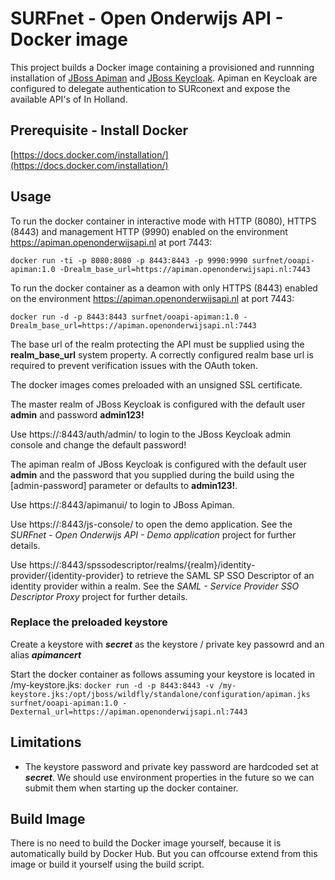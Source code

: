# SURFnet - Open Onderwijs API - Docker image
This project builds a Docker image containing a provisioned and runnning installation of [JBoss Apiman](http://www.apiman.io/) and [JBoss Keycloak](http://keycloak.jboss.org/). Apiman en Keycloak are configured to delegate authentication to SURconext and expose the available API's of In Holland.

## Prerequisite - Install Docker
[https://docs.docker.com/installation/](https://docs.docker.com/installation/)


## Usage
To run the docker container in interactive mode with HTTP (8080), HTTPS (8443) and management HTTP (9990) enabled on the environment https://apiman.openonderwijsapi.nl at port 7443:  

`docker run -ti -p 8080:8080 -p 8443:8443 -p 9990:9990 surfnet/ooapi-apiman:1.0 -Drealm_base_url=https://apiman.openonderwijsapi.nl:7443`

To run the docker container as a deamon with only HTTPS (8443) enabled on the environment https://apiman.openonderwijsapi.nl at port 7443:

`docker run -d -p 8443:8443 surfnet/ooapi-apiman:1.0 -Drealm_base_url=https://apiman.openonderwijsapi.nl:7443`

The base url of the realm protecting the API must be supplied using the **realm_base_url** system property. A correctly configured realm base url is required to prevent verification issues with the OAuth token.

The docker images comes preloaded with an unsigned SSL certificate.

The master realm of JBoss Keycloak is configured with the default user **admin** and password **admin123!**  

Use https://<host>:8443/auth/admin/ to login to the JBoss Keycloak admin console and change the default password!

The apiman realm of JBoss Keycloak is configured with the default user **admin** and the password that you supplied during the build using the [admin-password] parameter or defaults to **admin123!**. 
 
Use https://<host>:8443/apimanui/ to login to JBoss Apiman.

Use https://<host>:8443/js-console/ to open the demo application. See the *SURFnet - Open Onderwijs API - Demo application* project  for further details.

Use https://<host>:8443/spssodescriptor/realms/{realm}/identity-provider/{identity-provider} to retrieve the SAML SP SSO Descriptor of an identity provider within a realm. See the *SAML - Service Provider SSO Descriptor Proxy*  project for further details.

### Replace the preloaded keystore 
Create a keystore with ***secret*** as the keystore / private key passowrd and an alias ***apimancert***

Start the docker container as follows assuming your keystore is located in /my-keystore.jks:
`docker run -d -p 8443:8443 -v /my-keystore.jks:/opt/jboss/wildfly/standalone/configuration/apiman.jks surfnet/ooapi-apiman:1.0 -Dexternal_url=https://apiman.openonderwijsapi.nl:7443`


## Limitations
* The keystore password and private key password are hardcoded set at ***secret***. We should use environment properties in the future so we can submit them when starting up the docker container.

## Build Image
There is no need to build the Docker image yourself, because it is automatically build by Docker Hub.
But you can offcourse extend from this image or build it yourself using the build script.
